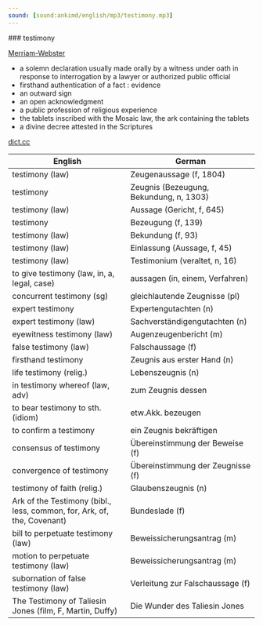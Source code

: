 ```yaml
---
sound: [sound:ankimd/english/mp3/testimony.mp3]
---
```


\### testimony

[Merriam-Webster](https://www.merriam-webster.com/dictionary/testimony)

- a solemn declaration usually made orally by a witness under oath in response to interrogation by a lawyer or authorized public official
- firsthand authentication of a fact : evidence
- an outward sign
- an open acknowledgment
- a public profession of religious experience
- the tablets inscribed with the Mosaic law, the ark containing the tablets
- a divine decree attested in the Scriptures

[dict.cc](https://www.dict.cc/testimony)

| English        | German       |
| -------------- | ------------ |
| testimony (law) | Zeugenaussage (f, 1804) |
| testimony | Zeugnis (Bezeugung, Bekundung, n, 1303) |
| testimony (law) | Aussage (Gericht, f, 645) |
| testimony | Bezeugung (f, 139) |
| testimony (law) | Bekundung (f, 93) |
| testimony (law) | Einlassung (Aussage, f, 45) |
| testimony (law) | Testimonium (veraltet, n, 16) |
| to give testimony (law, in, a, legal, case) | aussagen (in, einem, Verfahren) |
| concurrent testimony (sg) | gleichlautende Zeugnisse (pl) |
| expert testimony | Expertengutachten (n) |
| expert testimony (law) | Sachverständigengutachten (n) |
| eyewitness testimony (law) | Augenzeugenbericht (m) |
| false testimony (law) | Falschaussage (f) |
| firsthand testimony | Zeugnis aus erster Hand (n) |
| life testimony (relig.) | Lebenszeugnis (n) |
| in testimony whereof (law, adv) | zum Zeugnis dessen |
| to bear testimony to sth. (idiom) | etw.Akk. bezeugen |
| to confirm a testimony | ein Zeugnis bekräftigen |
| consensus of testimony | Übereinstimmung der Beweise (f) |
| convergence of testimony | Übereinstimmung der Zeugnisse (f) |
| testimony of faith (relig.) | Glaubenszeugnis (n) |
| Ark of the Testimony (bibl., less, common, for, Ark, of, the, Covenant) | Bundeslade (f) |
| bill to perpetuate testimony (law) | Beweissicherungsantrag (m) |
| motion to perpetuate testimony (law) | Beweissicherungsantrag (m) |
| subornation of false testimony (law) | Verleitung zur Falschaussage (f) |
| The Testimony of Taliesin Jones (film, F, Martin, Duffy) | Die Wunder des Taliesin Jones |
